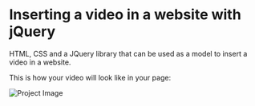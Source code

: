 # Inserting a video in a website with jQuery

HTML, CSS and a JQuery library that can be used as a model to insert a video in a website.

This is how your video will look like in your page:

![Project Image](https://github.com/MarianaSouza/Inserting_Video_WebSite_JQuery/blob/master/img/image.PNG)


